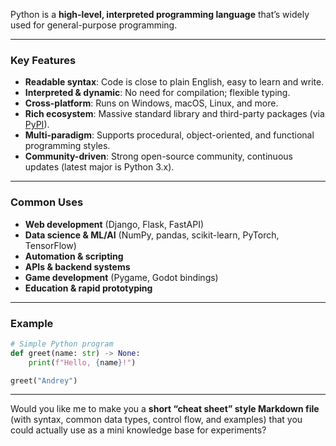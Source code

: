 Python is a **high-level, interpreted programming language** that’s widely used for general-purpose programming.

---

### Key Features

* **Readable syntax**: Code is close to plain English, easy to learn and write.
* **Interpreted & dynamic**: No need for compilation; flexible typing.
* **Cross-platform**: Runs on Windows, macOS, Linux, and more.
* **Rich ecosystem**: Massive standard library and third-party packages (via [PyPI](https://pypi.org/)).
* **Multi-paradigm**: Supports procedural, object-oriented, and functional programming styles.
* **Community-driven**: Strong open-source community, continuous updates (latest major is Python 3.x).

---

### Common Uses

* **Web development** (Django, Flask, FastAPI)
* **Data science & ML/AI** (NumPy, pandas, scikit-learn, PyTorch, TensorFlow)
* **Automation & scripting**
* **APIs & backend systems**
* **Game development** (Pygame, Godot bindings)
* **Education & rapid prototyping**

---

### Example

```python
# Simple Python program
def greet(name: str) -> None:
    print(f"Hello, {name}!")

greet("Andrey")
```

---

Would you like me to make you a **short “cheat sheet” style Markdown file** (with syntax, common data types, control flow, and examples) that you could actually use as a mini knowledge base for experiments?
